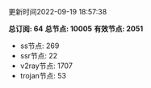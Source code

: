 更新时间2022-09-19 18:57:38

**总订阅: 64**
**总节点: 10005**
**有效节点: 2051**
- ss节点: 269
- ssr节点: 22
- v2ray节点: 1707
- trojan节点: 53
